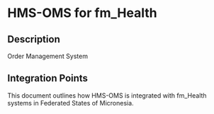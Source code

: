 # HMS-OMS for fm_Health

## Description

Order Management System

## Integration Points

This document outlines how HMS-OMS is integrated with fm_Health systems in Federated States of Micronesia.
